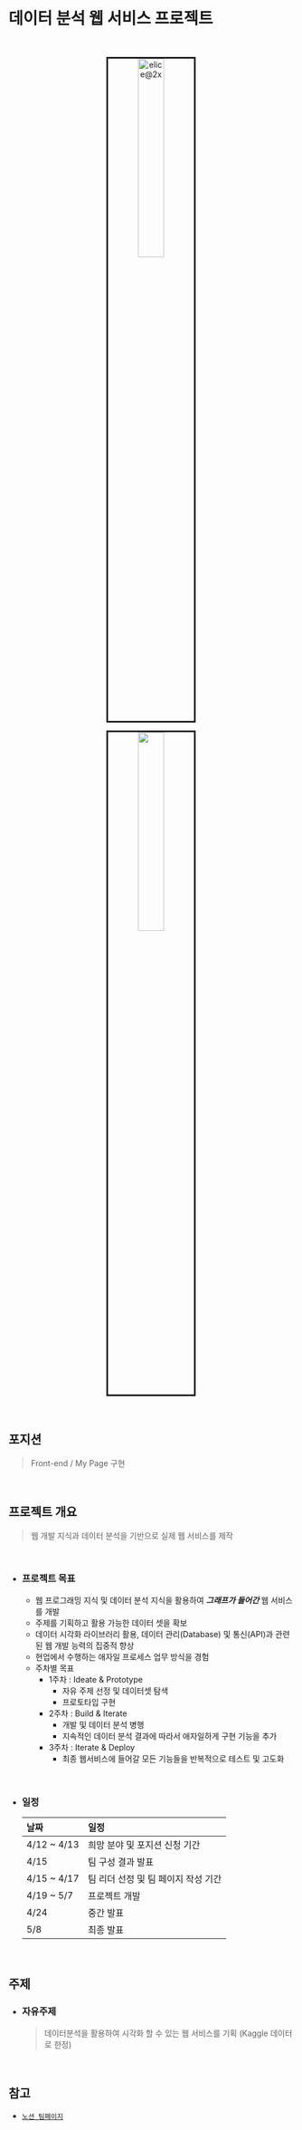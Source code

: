 # **데이터 분석 웹 서비스 프로젝트**

<br>

<p align="center">
	<img style="border:solid" width="30%" alt="elice@2x" src="https://user-images.githubusercontent.com/97582839/177148531-741ba76e-6ada-4d9c-a5f6-1a494c6e7efd.png">
</p>
<p align="center">
	<img style="border:solid" width="30%" src="https://user-images.githubusercontent.com/97582839/177287961-7545d198-6e22-4f97-9944-2927f42b18df.png">
</p>

<br>

## **포지션**
> Front-end / My Page 구현

<br>

## **프로젝트 개요**
> 웹 개발 지식과 데이터 분석을 기반으로 실제 웹 서비스를 제작

<br>

- ### **프로젝트 목표**

	- 웹 프로그래밍 지식 및 데이터 분석 지식을 활용하여 ***그래프가 들어간***  웹 서비스를 개발
	- 주제를 기획하고 활용 가능한 데이터 셋을 확보
	- 데이터 시각화 라이브러리 활용, 데이터 관리(Database) 및 통신(API)과 관련된 웹 개발 능력의 집중적 향상
	- 현업에서 수행하는 애자일 프로세스 업무 방식을 경험
	- 주차별 목표
		- 1주차 : Ideate & Prototype
			- 자유 주제 선정 및 데이터셋 탐색
			- 프로토타입 구현
		- 2주차 : Build & Iterate
			- 개발 및 데이터 분석 병행
			- 지속적인 데이터 분석 결과에 따라서 애자일하게 구현 기능을 추가
		- 3주차 : Iterate & Deploy
			- 최종 웹서비스에 들어갈 모든 기능들을 반복적으로 테스트 및 고도화

<br>

- ### **일정**

	| **날짜** | **일정** |
	| :--- | :--- |
	| 4/12 ~ 4/13 | 희망 분야 및 포지션 신청 기간 |
	| 4/15 | 팀 구성 결과 발표 |
	| 4/15 ~ 4/17 | 팀 리더 선정 및 팀 페이지 작성 기간 |
	| 4/19 ~ 5/7 | 프로젝트 개발 |
	| 4/24 | 중간 발표 |
	| 5/8 | 최종 발표 |

<br>

## **주제**

- ### **자유주제**
	> 데이터분석을 활용하여 시각화 할 수 있는 웹 서비스를 기획 (Kaggle 데이터로 한정)

<br>

## **참고**
- [`노션 팀페이지`](https://www.notion.so/elice/17-MMO-e8832d1457f3481683b28326c0731568)